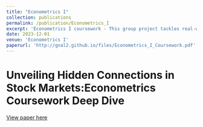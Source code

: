 ```yaml
---
title: "Econometrics I"
collection: publications
permalink: /publication/Econometrics_I
excerpt: 'Econometrics I coursework - This group project tackles real-world stock market data: daily prices, complex models, and rigorous testing. Expect data transformations, stationarity checks, cointegration mysteries, and Granger causality investigations. Prepare to wield econometrics tools like ADL, GARCH, and LM tests to unlock hidden relationships and navigate market complexities. Eight pages of intensive analysis await!'
date: 2023-12-01
venue: 'Econometrics I'
paperurl: 'http://gnal2.github.io/files/Econometrics_I_Coursework.pdf'
---
```

Unveiling Hidden Connections in Stock Markets:Econometrics Coursework Deep Dive
====


[View paper here](http://gnal2.github.io/files/Econometrics_I_Coursework.pdf)

